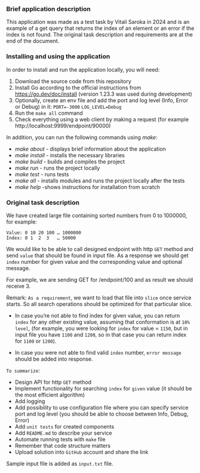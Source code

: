 ### Brief application description
This application was made as a test task by Vitali Saroka in 2024 and is an example of a get query that returns the index of an element or an error if the index is not found. The original task description and requirements are at the end of the document.

### Installing and using the application


In order to install and run the application locally, you will need:
1) Download the source code from this repository
2) Install Go according to the official instructions from https://go.dev/doc/install (version 1.23.3 was used during development)
3) Optionally, create an env file and add the port and log level (Info, Error or Debug) in it:
`PORT=-3000`
`LOG_LEVEL=Debug`
4) Run the `make all` command
5) Check everything using a web client by making a request (for example http://localhost:9999/endpoint/90000)

In addition, you can run the following commands using *make*:
- *make about* - displays brief information about the application
- *make install* - installs the necessary libraries
- *make build* - builds and compiles the project
- *make run* - runs the project locally
- *make test* - runs tests
- *make all* - installs modules and runs the project locally after the tests
- *make help* -shows instructions for installation from scratch

### Original task description
We have created large file containing sorted numbers from 0 to 1000000, for example:

```
Value: 0 10 20 100 … 1000000
Index: 0 1  2  3   … 50000
```

We would like to be able to call designed endpoint with http `GET` method and send `value` that should be found in input file.
As a response we should get `index` number for given value and the corresponding value and optional message.

For example, we are sending GET for /endpoint/100 and as result we should receive 3. 

Remark: `As a requirement`, we want to load that file into `slice` once service starts.
So all search operations should be optimized for that particular slice.

- In case you’re not able to find index for given value, you can return `index` for any other existing value, assuming that conformation is at `10% level`, (for example, you were looking for `index` for value = `1150`, but in input file you have `1100` and `1200`, so in that case you can return index for `1100` or `1200`).
 
- In case you were not able to find valid `index` number, `error message` should be added into response.

`To summarize`:
- Design API for http `GET` method
- Implement functionality for searching `index` for `given` value (it should be the most efficient algorithm) 
- Add logging
- Add possibility to use configuration file where you can specify service port and log level (you should be able to choose between Info, Debug, Error)
- Add `unit tests` for created components
- Add `README.md` to describe your service
- Automate running tests with `make` file
- Remember that code structure matters
- Upload solution into `GitHub` account and share the link

Sample input file is added as `input.txt` file.
